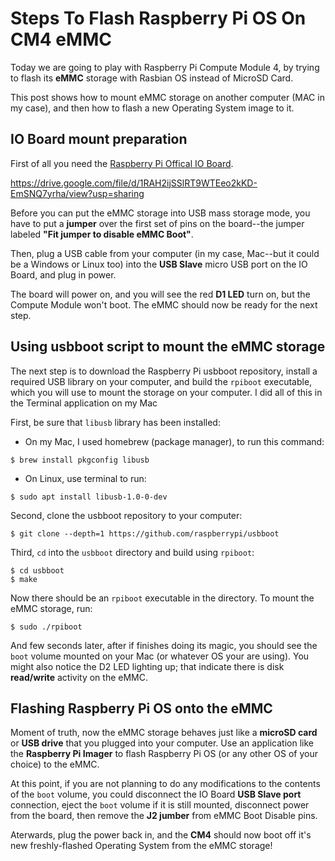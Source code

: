 # Steps To Flash Raspberry Pi OS On CM4 eMMC

Today we are going to play with Raspberry Pi Compute Module 4, by trying to flash its **eMMC** storage with Rasbian OS instead of MicroSD Card.

This post shows how to mount eMMC storage on another computer (MAC in my case), and then how to flash a new Operating System image to it.

## IO Board mount preparation 
First of all you need the [Raspberry Pi Offical IO Board](https://www.raspberrypi.com/products/compute-module-4-io-board/ "IO Board").

https://drive.google.com/file/d/1RAH2ijSSlRT9WTEeo2kKD-EmSNQ7yrha/view?usp=sharing

Before you can put the eMMC storage into USB mass storage mode, you have to put a **jumper** over the first set of pins on the board--the jumper labeled **"Fit jumper to disable eMMC Boot"**.

Then, plug a USB cable from your computer (in my case, Mac--but it could be a Windows or Linux too) into the **USB Slave** micro USB port on the IO Board, and plug in power.

The board will power on, and you will see the red **D1 LED** turn on, but the Compute Module won't boot. The eMMC should now be ready for the next step.

## Using usbboot script to mount the eMMC storage
The next step is to download the Raspberry Pi usbboot repository, install a required USB library on your computer, and build the `rpiboot` executable, which you will use to mount the storage on your computer. I did all of this in the Terminal application on my Mac

First, be sure that `libusb` library has been installed:
- On my Mac, I used homebrew (package manager), to run this command:
``` 
$ brew install pkgconfig libusb
```
- On Linux, use terminal to run: 
``` 
$ sudo apt install libusb-1.0-0-dev
```

Second, clone the usbboot repository to your computer:
``` 
$ git clone --depth=1 https://github.com/raspberrypi/usbboot 
```

Third, `cd` into the `usbboot` directory and build using `rpiboot`:
```
$ cd usbboot
$ make
```

Now there should be an `rpiboot` executable in the directory. To mount the eMMC storage, run:
```
$ sudo ./rpiboot
```

And few seconds later, after if finishes doing its magic, you should see the `boot` volume mounted on your Mac (or whatever OS your are using).
You might also notice the D2 LED lighting up; that indicate there is disk **read/write** activity on the eMMC.

## Flashing Raspberry Pi OS onto the eMMC
Moment of truth, now the eMMC storage behaves just like a **microSD card** or **USB drive** that you plugged into your computer. Use an application like the **Raspberry Pi Imager** to flash Raspberry Pi OS (or any other OS of your choice) to the eMMC.

At this point, if you are not planning to do any modifications to the contents  of the `boot` volume, you could disconnect the IO Board **USB Slave port** connection, eject the `boot` volume if it is still mounted, disconnect power from the board, then remove the **J2 jumber** from eMMC Boot Disable pins.

Aterwards, plug the power back in, and the **CM4** should now boot off it's new freshly-flashed Operating System from the eMMC storage!
